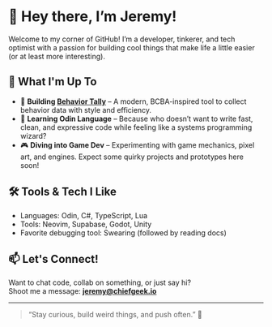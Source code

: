 # 👋 Hey there, I’m Jeremy!

Welcome to my corner of GitHub! I’m a developer, tinkerer, and tech optimist with a passion for building cool things that make life a little easier (or at least more interesting).

## 🚀 What I'm Up To

- 🧠 **Building [Behavior Tally](https://behaviortally.com)** – A modern, BCBA-inspired tool to collect behavior data with style and efficiency.
- 🧙 **Learning Odin Language** – Because who doesn’t want to write fast, clean, and expressive code while feeling like a systems programming wizard?
- 🎮 **Diving into Game Dev** – Experimenting with game mechanics, pixel art, and engines. Expect some quirky projects and prototypes here soon!

## 🛠️ Tools & Tech I Like

- Languages: Odin, C#, TypeScript, Lua
- Tools: Neovim, Supabase, Godot, Unity
- Favorite debugging tool: Swearing (followed by reading docs)

## 📫 Let's Connect!

Want to chat code, collab on something, or just say hi?  
Shoot me a message: **jeremy@chiefgeek.io**

---

> “Stay curious, build weird things, and push often.” 🚀

